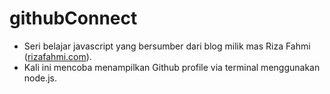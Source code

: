 # githubConnect
- Seri belajar javascript yang bersumber dari blog milik mas Riza Fahmi ([rizafahmi.com](https://rizafahmi.com/)).
- Kali ini mencoba menampilkan Github profile via terminal menggunakan node.js.
